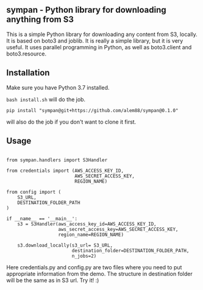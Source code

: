 ## sympan - Python library for downloading anything from S3

This is a simple Python library for downloading any content from S3, locally.
It is based on boto3 and joblib. It is really a simple library,
but it is very useful. It uses parallel programming in Python,
as well as boto3.client and boto3.resource. 

## Installation
Make sure you have Python 3.7 installed.

```bash install.sh``` will do the job.

```
pip install "sympan@git+https://github.com/alem88/sympan@0.1.0"

```

will also do the job if you don't want to clone it first.



## Usage


```

from sympan.handlers import S3Handler

from credentials import (AWS_ACCESS_KEY_ID,
                         AWS_SECRET_ACCESS_KEY,
                         REGION_NAME)

from config import (
    S3_URL,
    DESTINATION_FOLDER_PATH
)

if __name__ == '__main__':
    s3 = S3Handler(aws_access_key_id=AWS_ACCESS_KEY_ID,
                   aws_secret_access_key=AWS_SECRET_ACCESS_KEY,
                   region_name=REGION_NAME)

    s3.download_locally(s3_url= S3_URL,
                        destination_folder=DESTINATION_FOLDER_PATH,
                        n_jobs=2)

```
Here credentials.py and config.py are two files where you 
need to put appropriate information from the demo. The structure in 
destination folder will be the same as in S3 url. Try it! :) 